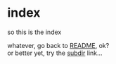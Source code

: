 # index
so this is the index  
  
whatever, go back to [README](README.md), ok?  
or better yet, try the [subdir](subdir/something.md) link...